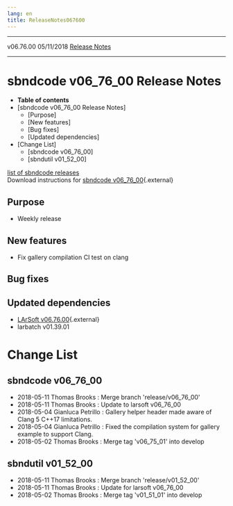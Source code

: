```yaml
---
lang: en
title: ReleaseNotes067600
---
```


  ----------- ------------ -- -- ------------------------------------------------------
  v06.76.00   05/11/2018         [Release Notes](ReleaseNotes067600.html)
  ----------- ------------ -- -- ------------------------------------------------------



sbndcode v06\_76\_00 Release Notes
======================================================================================

-   **Table of contents**
-   [sbndcode v06\_76\_00 Release
    Notes]
    -   [Purpose]
    -   [New features]
    -   [Bug fixes]
    -   [Updated dependencies]
-   [Change List]
    -   [sbndcode v06\_76\_00]
    -   [sbndutil v01\_52\_00]

[list of sbndcode
releases](List_of_SBND_code_releases.html)\
Download instructions for [sbndcode
v06\_76\_00](http://scisoft.fnal.gov/scisoft/bundles/sbnd/v06_76_00/sbndcode-v06_76_00.html){.external}



Purpose
----------------------------------

-   Weekly release



New features
--------------------------------------------

-   Fix gallery compilation CI test on clang



Bug fixes
--------------------------------------



Updated dependencies
------------------------------------------------------------

-   [LArSoft
    v06.76.00](https://cdcvs.fnal.gov/redmine/projects/larsoft/wiki/ReleaseNotes067600){.external}
-   larbatch v01.39.01



Change List
==========================================



sbndcode v06\_76\_00
----------------------------------------------------------

-   2018-05-11 Thomas Brooks : Merge branch \'release/v06\_76\_00\'
-   2018-05-11 Thomas Brooks : Update to larsoft v06\_76\_00
-   2018-05-04 Gianluca Petrillo : Gallery helper header made aware of
    Clang 5 C++17 limitations.
-   2018-05-04 Gianluca Petrillo : Fixed the compilation system for
    gallery example to support Clang.
-   2018-05-02 Thomas Brooks : Merge tag \'v06\_75\_01\' into develop



sbndutil v01\_52\_00
----------------------------------------------------------

-   2018-05-11 Thomas Brooks : Merge branch \'release/v01\_52\_00\'
-   2018-05-11 Thomas Brooks : Update for larsoft v06\_76\_00
-   2018-05-02 Thomas Brooks : Merge tag \'v01\_51\_01\' into develop
